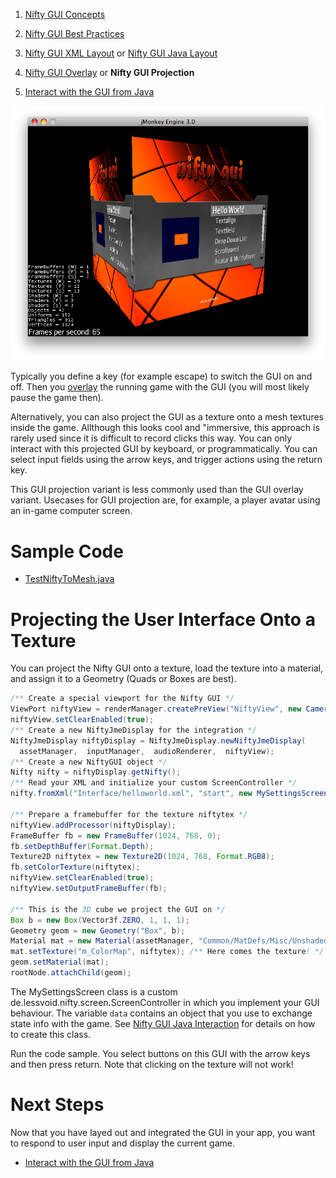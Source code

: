 1.  [Nifty GUI Concepts](../../jme3/advanced/nifty_gui)

2.  [Nifty GUI Best
    Practices](../../jme3/advanced/nifty_gui_best_practices)

3.  [Nifty GUI XML Layout](../../jme3/advanced/nifty_gui_xml_layout)
    or [Nifty GUI Java
    Layout](../../jme3/advanced/nifty_gui_java_layout)

4.  [Nifty GUI Overlay](../../jme3/advanced/nifty_gui_overlay) or
    **Nifty GUI Projection**

5.  [Interact with the GUI from
    Java](../../jme3/advanced/nifty_gui_java_interaction)

![nifty-gui.png](/images/jme3/advanced/nifty-gui.png)

Typically you define a key (for example escape) to switch the GUI on and
off. Then you [overlay](../../jme3/advanced/nifty_gui_overlay) the
running game with the GUI (you will most likely pause the game then).

Alternatively, you can also project the GUI as a texture onto a mesh
textures inside the game. Allthough this looks cool and "immersive, this
approach is rarely used since it is difficult to record clicks this way.
You can only interact with this projected GUI by keyboard, or
programmatically. You can select input fields using the arrow keys, and
trigger actions using the return key.

This GUI projection variant is less commonly used than the GUI overlay
variant. Usecases for GUI projection are, for example, a player avatar
using an in-game computer screen.

Sample Code
===========

-   [TestNiftyToMesh.java](https://github.com/jMonkeyEngine/jmonkeyengine/blob/master/jme3-examples/src/main/java/jme3test/niftygui/TestNiftyToMesh.java)

Projecting the User Interface Onto a Texture
============================================

You can project the Nifty GUI onto a texture, load the texture into a
material, and assign it to a Geometry (Quads or Boxes are best).

```java
/** Create a special viewport for the Nifty GUI */
ViewPort niftyView = renderManager.createPreView("NiftyView", new Camera(1024, 768));
niftyView.setClearEnabled(true);
/** Create a new NiftyJmeDisplay for the integration */
NiftyJmeDisplay niftyDisplay = NiftyJmeDisplay.newNiftyJmeDisplay(
  assetManager,  inputManager,  audioRenderer,  niftyView);
/** Create a new NiftyGUI object */
Nifty nifty = niftyDisplay.getNifty();
/** Read your XML and initialize your custom ScreenController */
nifty.fromXml("Interface/helloworld.xml", "start", new MySettingsScreen(data));

/** Prepare a framebuffer for the texture niftytex */
niftyView.addProcessor(niftyDisplay);
FrameBuffer fb = new FrameBuffer(1024, 768, 0);
fb.setDepthBuffer(Format.Depth);
Texture2D niftytex = new Texture2D(1024, 768, Format.RGB8);
fb.setColorTexture(niftytex);
niftyView.setClearEnabled(true);
niftyView.setOutputFrameBuffer(fb);

/** This is the 3D cube we project the GUI on */
Box b = new Box(Vector3f.ZERO, 1, 1, 1);
Geometry geom = new Geometry("Box", b);
Material mat = new Material(assetManager, "Common/MatDefs/Misc/Unshaded.j3md");
mat.setTexture("m_ColorMap", niftytex); /** Here comes the texture! */
geom.setMaterial(mat);
rootNode.attachChild(geom);
```

The MySettingsScreen class is a custom
de.lessvoid.nifty.screen.ScreenController in which you implement your
GUI behaviour. The variable `data` contains an object that you use to
exchange state info with the game. See [Nifty GUI Java
Interaction](../../jme3/advanced/nifty_gui_java_interaction) for
details on how to create this class.

Run the code sample. You select buttons on this GUI with the arrow keys
and then press return. Note that clicking on the texture will not work!

Next Steps
==========

Now that you have layed out and integrated the GUI in your app, you want
to respond to user input and display the current game.

-   [Interact with the GUI from
    Java](../../jme3/advanced/nifty_gui_java_interaction)
